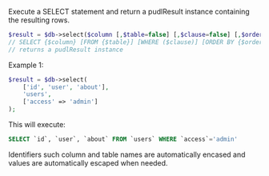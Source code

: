 Execute a SELECT statement and return a pudlResult instance containing the resulting rows.

```php
$result = $db->select($column [,$table=false] [,$clause=false] [,$order=false] [,$limit=false] [,$offset=false]);
// SELECT {$column} [FROM {$table}] [WHERE ($clause)] [ORDER BY {$order}] [LIMIT {$limit}{,$offset}]
// returns a pudlResult instance
```


Example 1:
```php
$result = $db->select(
    ['id', 'user', 'about'],
    'users',
    ['access' => 'admin']
);
```
This will execute:
```sql
SELECT `id`, `user`, `about` FROM `users` WHERE `access`='admin'
```

Identifiers such column and table names are automatically encased and values are automatically escaped when needed.
